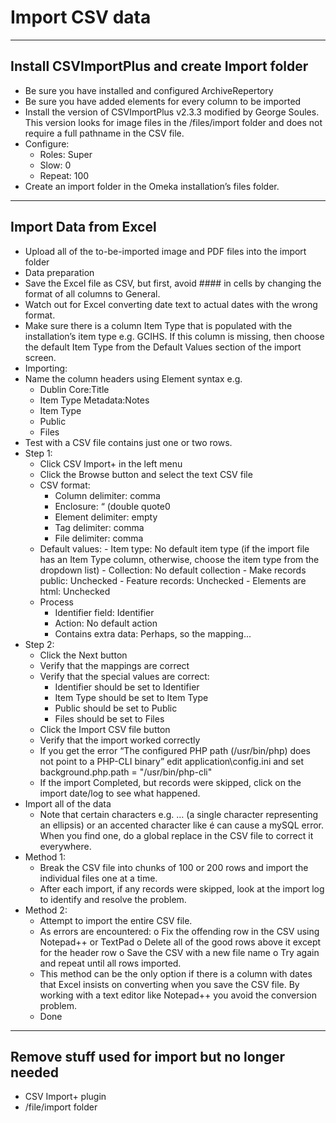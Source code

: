 # Import CSV data

---

## Install CSVImportPlus and create Import folder
-	Be sure you have installed and configured ArchiveRepertory 
-	Be sure you have added elements for every column to be imported
-	Install the version of CSVImportPlus v2.3.3 modified by George Soules. This version looks for image files in the /files/import folder and does not require a full pathname in the CSV file.
-	Configure:
    -	Roles: Super
    -	Slow: 0
    -	Repeat: 100
-	Create an import folder in the Omeka installation’s files folder.

---

## Import Data from Excel
-	Upload all of the to-be-imported image and PDF files into the import folder
-	Data preparation
-	Save the Excel file as CSV, but first, avoid  #### in cells by changing the format of all columns to General.
-	Watch out for Excel converting date text to actual dates with the wrong format.
-	Make sure there is a column Item Type that is populated with the installation’s item type e.g. GCIHS. If this column is missing, then choose the default Item Type from the Default Values section of the import screen.
-	Importing:
-	Name the column headers using Element syntax e.g.
    -	Dublin Core:Title
    -	Item Type Metadata:Notes
    -	Item Type
    -	Public
    -	Files
-	Test with a CSV file contains just one or two rows.
-	Step 1:
    -	Click CSV Import+ in the left menu
    -	Click the Browse button and select the text CSV file
    -	CSV format:
        -	Column delimiter: comma
        -	Enclosure: “ (double quote0
        -	Element delimiter: empty
        -	Tag delimiter: comma
        -	File delimiter: comma
    -	Default values:
            -	Item type:   No default item type (if the import file has an Item Type column, otherwise, choose the item type from the dropdown list)
            -	Collection: No default collection
            -	Make records public: Unchecked
            -	Feature records: Unchecked
            -	Elements are html: Unchecked
    -	Process
        -	Identifier field: Identifier
        -	Action:  No default action
        -	Contains extra data: Perhaps, so the mapping...
-	Step 2:
    -	Click the Next button
    -	Verify that the mappings are correct
    -	Verify that the special values are correct:
        -	Identifier should be set to Identifier
        -	Item Type should be set to Item Type
        -	Public should be set to Public
        -	Files should be set to Files
    -	Click the Import CSV file button
    -	Verify that the import worked correctly
    -	If you get the error “The configured PHP path (/usr/bin/php) does not point to a PHP-CLI binary” edit application\config.ini and set background.php.path = "/usr/bin/php-cli"
    -	If the import Completed, but records were skipped, click on the import date/log to see what happened.
-	Import all of the data
    -	Note that certain characters e.g. … (a single character representing an ellipsis) or an accented character like é can cause a mySQL error. When you find one, do a global replace in the CSV file to correct it everywhere.
-	Method  1:
    -	Break the CSV file into chunks of 100 or 200 rows and import the individual files one at a time.
    -	After each import, if any records were skipped, look at the import log to identify and resolve the problem.
-	Method 2:
    -	Attempt to import the entire CSV file.
    -	As errors are encountered:
        o	Fix the offending row in the CSV using Notepad++ or TextPad
        o	Delete all of the good rows above it except for the header row
        o	Save the CSV with a new file name
        o	Try again and repeat until all rows imported.
    -	This method can be the only option if there is a column with dates that Excel insists on converting when you save the CSV file. By working with a text editor like Notepad++ you avoid the conversion problem.
    -	Done

---

## Remove stuff used for import but no longer needed
-	CSV Import+ plugin
-	/file/import folder

